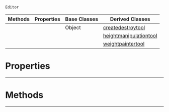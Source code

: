  `Editor`

|Methods|Properties|Base Classes|Derived Classes|
|---|---|---|---|
| | |Object|[createdestroytool](https://github.com/zeroengineteam/ZeroDocs/blob/master/code_reference/class_reference/createdestroytool.markdown)|
| | | |[heightmanipulationtool](https://github.com/zeroengineteam/ZeroDocs/blob/master/code_reference/class_reference/heightmanipulationtool.markdown)|
| | | |[weightpaintertool](https://github.com/zeroengineteam/ZeroDocs/blob/master/code_reference/class_reference/weightpaintertool.markdown)|


 #  Properties


---  
 #  Methods


---  
 

 